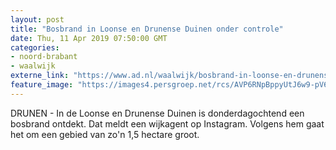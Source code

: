 ```yaml
---
layout: post
title: "Bosbrand in Loonse en Drunense Duinen onder controle"
date: Thu, 11 Apr 2019 07:50:00 GMT
categories: 
- noord-brabant 
- waalwijk 
externe_link: "https://www.ad.nl/waalwijk/bosbrand-in-loonse-en-drunense-duinen-onder-controle~a00db6be5/"
feature_image: "https://images4.persgroep.net/rcs/AVP6RNpBppyUtJ6w9-pV6i6QGSs/diocontent/145296941/_fitwidth/400/?appId=21791a8992982cd8da851550a453bd7f&quality=0.7"
---
```


DRUNEN - In de Loonse en Drunense Duinen is donderdagochtend een bosbrand ontdekt. Dat meldt een wijkagent op Instagram. Volgens hem gaat het om een gebied van zo'n 1,5 hectare groot.
